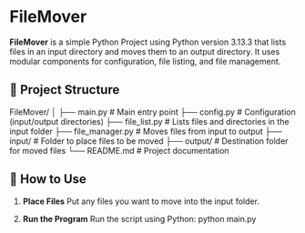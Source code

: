 # FileMover

**FileMover** is a simple Python Project using Python version 3.13.3 that lists files in an input directory and moves them to an output directory. It uses modular components for configuration, file listing, and file management.

## 📁 Project Structure

FileMover/
│
├── main.py # Main entry point
├── config.py # Configuration (input/output directories)
├── file_list.py # Lists files and directories in the input folder
├── file_manager.py # Moves files from input to output
├── input/ # Folder to place files to be moved
├── output/ # Destination folder for moved files
└── README.md # Project documentation
## 🚀 How to Use


1. **Place Files**
Put any files you want to move into the input folder.

2. **Run the Program**
Run the script using Python:
python main.py
